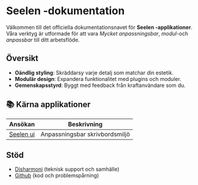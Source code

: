 # **Seelen -dokumentation**

Välkommen till det officiella dokumentationsnavet för **Seelen
-applikationer**.\
Våra verktyg är utformade för att vara _Mycket anpassningsbar_, _modul-_&#x6F;ch
_anpassbar_ till ditt arbetsflöde.

## Översikt

- **Oändlig styling**: Skräddarsy varje detalj som matchar din estetik.
- **Modulär design**: Expandera funktionalitet med plugins och moduler.
- **Gemenskapsstyrd**: Byggt med feedback från kraftanvändare som du.

## **📚 Kärna applikationer**

| Ansökan                      | Beskrivning                    |
| ---------------------------- | ------------------------------ |
| [Seelen ui](/apps/seelen-ui) | Anpassningsbar skrivbordsmiljö |

## Stöd

- [Disharmoni](https://discord.gg/ABfASx5ZAJ) (teknisk support och samhälle)
- [Github](https://github.com/Seelen-Inc) (kod och problemspårning)
